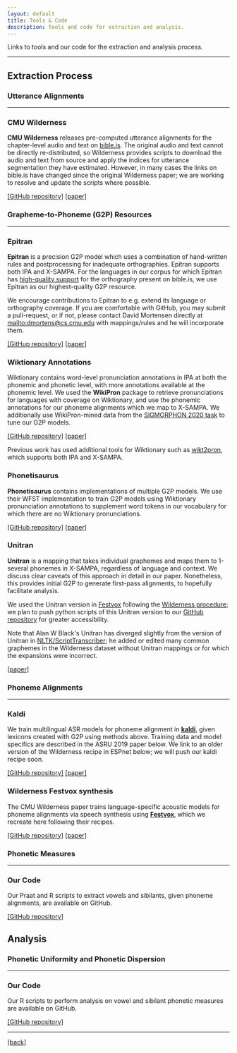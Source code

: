 ```yaml
---
layout: default
title: Tools & Code
description: Tools and code for extraction and analysis.
---
```


Links to tools and our code for the extraction and analysis process. 

* * *

## **Extraction Process**

### **Utterance Alignments**
* * *

### CMU Wilderness 
**CMU Wilderness** releases pre-computed utterance alignments for the chapter-level audio and text on [bible.is](https://bible.is). The original audio and text cannot be directly re-distributed, so Wilderness provides scripts to download the audio and text from source and apply the indices for utterance segmentation they have estimated. 
However, in many cases the links on bible.is have changed since the original Wilderness paper; we are working to resolve and update the scripts where possible. 

[[GitHub repository]](https://github.com/festvox/datasets-CMU_Wilderness#create-alignments-for-a-language)
[[paper]](https://ieeexplore.ieee.org/document/8683536)


### **Grapheme-to-Phoneme (G2P) Resources**
* * *

### Epitran
**Epitran** is a precision G2P model which uses a combination of hand-written rules and postprocessing for inadequate orthographies. Epitran supports both IPA and X-SAMPA. 
For the languages in our corpus for which Epitran has [high-quality support](https://github.com/dmort27/epitran#language-support) for the orthography present on bible.is, we use Epitran as our highest-quality G2P resource. 

We encourage contributions to Epitran to e.g. extend its language or orthography coverage. 
If you are comfortable with GitHub, you may submit a pull-request, or if not, please contact David Mortensen directly at <mailto:dmortens@cs.cmu.edu> with mappings/rules and he will incorporate them. 

[[GitHup repository]](https://github.com/dmort27/epitran) 
[[paper]](https://www.aclweb.org/anthology/L18-1429/)


### Wiktionary Annotations
Wiktionary contains word-level pronunciation annotations in IPA at both the phonemic and phonetic level, with more annotations available at the phonemic level.
We used the **WikiPron** package to retrieve pronunciations for languages with coverage on Wiktionary, and use the phonemic annotations for our phoneme alignments which we map to X-SAMPA. 
We additionally use WikiPron-mined data from the [SIGMORPHON 2020 task](https://sigmorphon.github.io/sharedtasks/2020/task1/) to tune our G2P models.

[[GitHub repository]](https://github.com/kylebgorman/wikipron) 
[[paper]](https://www.aclweb.org/anthology/2020.lrec-1.521/) 

Previous work has used additional tools for Wiktionary such as [wikt2pron](https://github.com/abuccts/wikt2pron), which supports both IPA and X-SAMPA. 


### Phonetisaurus
**Phonetisaurus** contains implementations of multiple G2P models. We use their WFST implementation to train G2P models using Wiktionary pronunciation annotations to supplement word tokens in our vocabulary for which there are no Wiktionary pronunciations. 

[[GitHub repository]](https://github.com/AdolfVonKleist/Phonetisaurus) 
[[paper]](https://www.aclweb.org/anthology/W16-3702.pdf) 


### Unitran
**Unitran** is a mapping that takes individual graphemes and maps them to 1-several phonemes in X-SAMPA, regardless of language and context.
We discuss clear caveats of this approach in detail in our paper. Nonetheless, this provides initial G2P to generate first-pass alignments, to hopefully facilitate analysis.

We used the Unitran version in [Festvox](https://github.com/festvox/festvox/blob/master/src/grapheme/make_cg_grapheme) following the [Wilderness procedure](https://github.com/festvox/datasets-CMU_Wilderness); we plan to push python scripts of this Unitran version to our [GitHub repository](https://github.com/VoxClamantisProject/extraction-process) for greater accessibility. 

Note that Alan W Black's Unitran has diverged slightly from the version of Unitran in [NLTK/ScriptTranscriber](https://github.com/nltk/nltk_contrib/tree/master/nltk_contrib/scripttranscriber); he added or edited many common graphemes in the Wilderness dataset without Unitran mappings or for which the expansions were incorrect. 

[[paper]](https://www.aclweb.org/anthology/P07-1015/)


### **Phoneme Alignments**
* * *

### Kaldi
We train multilingual ASR models for phoneme alignment in [**kaldi**](https://github.com/kaldi-asr/kaldi), given lexicons created with G2P using methods above.
Training data and model specifics are described in the ASRU 2019 paper below. 
We link to an older version of the Wilderness recipe in ESPnet below; we will push our kaldi recipe soon. 

[[GitHub repository]](https://github.com/espnet/espnet/tree/master/egs/cmu_wilderness)
[[paper]](./assets/pdfs/Zero_Shot_ronunciation_Lexicons_For_Cross_Language_Acoustic_Model_Transfer-ASRU_2019.pdf)


### Wilderness Festvox synthesis
The CMU Wilderness paper trains language-specific acoustic models for phoneme alignments via speech synthesis using [**Festvox**](https://github.com/festvox/festvox), which we recreate here following their recipes.

[[GitHub repository]](https://github.com/festvox/datasets-CMU_Wilderness#creating-phone-level-alignments-for-all-utterances) 
[[paper]](https://ieeexplore.ieee.org/document/8683536)


### **Phonetic Measures**
* * *

### Our Code
Our Praat and R scripts to extract vowels and sibilants, given phoneme alignments, are available on GitHub.

[[GitHub repository]](https://github.com/VoxClamantisProject/extraction-process)


## **Analysis**

### **Phonetic Uniformity and Phonetic Dispersion**
* * *

### Our Code
Our R scripts to perform analysis on vowel and sibilant phonetic measures are available on GitHub. 

[[GitHub repository]](https://github.com/VoxClamantisProject/analysis)


* * *

[[back]](./)